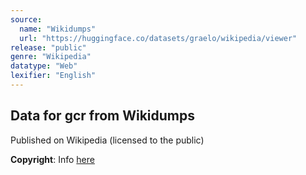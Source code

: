 ```yaml
---
source:
  name: "Wikidumps"
  url: "https://huggingface.co/datasets/graelo/wikipedia/viewer"
release: "public"
genre: "Wikipedia"
datatype: "Web"
lexifier: "English"
---
```


## Data for gcr from Wikidumps

Published on Wikipedia (licensed to the public)

**Copyright**: Info [here](https://en.wikipedia.org/wiki/Wikipedia:Copyrights)

